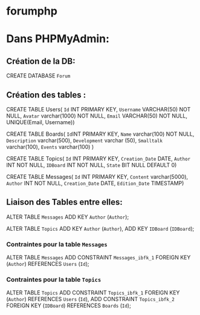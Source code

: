 # forumphp

Dans PHPMyAdmin:
===================

Création de la DB:
-------------------
CREATE DATABASE `Forum`

Création des tables :
----------------------
CREATE TABLE Users(
        `Id` INT PRIMARY KEY,
        `Username` VARCHAR(50) NOT NULL,
        `Avatar` varchar(1000) NOT NULL,
        `Email` VARCHAR(50) NOT NULL,
        UNIQUE(Email, Username))

CREATE TABLE Boards(
        `Id`INT PRIMARY KEY,
        `Name` varchar(100) NOT NULL,
        `Description` varchar(500),
        `Development` varchar (50),
        `Smalltalk` varchar(100),
        `Events` varchar(100) )

CREATE TABLE Topics(
        `Id` INT PRIMARY KEY,
        `Creation_Date` DATE,
        `Author` INT NOT NULL,
        `IDBoard` INT NOT NULL,
        `State` BIT NULL DEFAULT 0)

CREATE TABLE Messages(
         `Id` INT PRIMARY KEY,
         `Content` varchar(5000),
         `Author` INT NOT NULL,
         `Creation_Date` DATE,
         `Edition_Date` TIMESTAMP)

Liaison des Tables entre elles:
-------------------------------

ALTER TABLE `Messages`
  ADD KEY `Author` (`Author`);

ALTER TABLE `Topics`
  ADD KEY `Author` (`Author`),
  ADD KEY `IDBoard` (`IDBoard`);


### Contraintes pour la table `Messages`

ALTER TABLE `Messages`
  ADD CONSTRAINT `Messages_ibfk_1` FOREIGN KEY (`Author`) REFERENCES `Users` (`Id`);

### Contraintes pour la table `Topics`

ALTER TABLE `Topics`
  ADD CONSTRAINT `Topics_ibfk_1` FOREIGN KEY (`Author`) REFERENCES `Users` (`Id`),
  ADD CONSTRAINT `Topics_ibfk_2` FOREIGN KEY (`IDBoard`) REFERENCES `Boards` (`Id`);